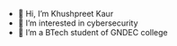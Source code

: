- 👋 Hi, I’m Khushpreet Kaur
- 👀 I’m interested in cybersecurity
- 🌱 I’m a BTech student of GNDEC college 


<!---
Khushpreet-coder/Khushpreet-coder is a ✨ special ✨ repository because its `README.md` (this file) appears on your GitHub profile.
You can click the Preview link to take a look at your changes.
--->
